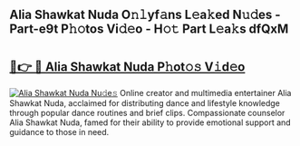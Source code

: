 ## Alia Shawkat Nuda O𝚗𝚕yf𝚊ns L𝚎a𝚔ed N𝚞𝚍es - Part-e9t P𝚑𝚘tos Vi𝚍𝚎o - H𝚘𝚝 Part L𝚎a𝚔s dfQxM

# <h2><a href="http://kfay6h2.oniu.top/?m=Alia+Shawkat+Nuda">🔗👉 🔴 Alia Shawkat Nuda P𝚑ot𝚘𝚜 V𝚒d𝚎o</a></h2>

[![Alia Shawkat Nuda Nu𝚍e𝚜](https://i.imgur.com/0qMVB7G.gif)](http://kfay6h2.oniu.top/?m=Alia+Shawkat+Nuda)
Online creator and multimedia entertainer Alia Shawkat Nuda, acclaimed for distributing dance and lifestyle knowledge through popular dance routines and brief clips. Compassionate counselor Alia Shawkat Nuda, famed for their ability to provide emotional support and guidance to those in need.  
